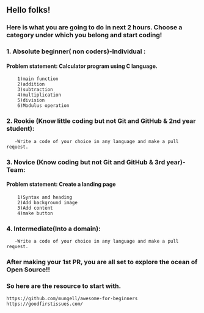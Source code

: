 ## Hello folks!

### Here is what you are going to do in next 2 hours. Choose a category under which you belong and start coding! 

### 1. Absolute beginner( non coders)-Individual : 
  #### Problem statement:  Calculator program using C language.
        1)main function
        2)addition
        3)subtraction
        4)multiplication
        5)division  
        6)Modulus operation
    


### 2. Rookie (Know little coding but not Git and GitHub & 2nd year student):

       -Write a code of your choice in any language and make a pull request.
    


### 3. Novice (Know coding but not Git  and GitHub & 3rd year)-Team:
  #### Problem statement: Create a landing page
        1)Syntax and heading
        2)Add background image
        3)Add content
        4)make button



### 4. Intermediate(Into a domain):
    
       -Write a code of your choice in any language and make a pull request.



### After making your 1st PR, you are all set to explore the ocean of Open Source!!
### So here are the resource to start with.

    https://github.com/mungell/awesome-for-beginners
    https://goodfirstissues.com/



